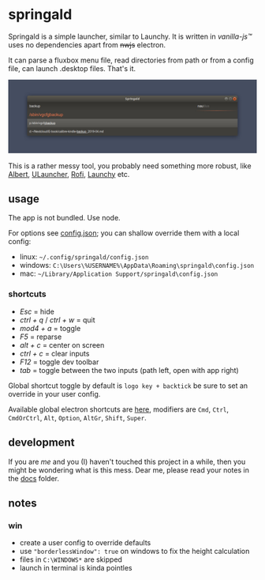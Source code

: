 # springald

Springald is a simple launcher, similar to Launchy. It is written in _vanilla-js™_
uses no dependencies apart from  ~~nwjs~~ electron.

It can parse a fluxbox menu file, read directories from path or from a config file,
can launch .desktop files. That's it.

![looks like this](./docs/demo.jpg)

This is a rather messy tool, you probably need something more robust, like
[Albert](https://github.com/albertlauncher/albert),
[ULauncher](https://github.com/Ulauncher/Ulauncher/),
[Rofi](https://github.com/davatorium/rofi),
[Launchy](https://www.launchy.net/index.php)
etc.

## usage

The app is not bundled. Use node.

For options see [config.json](./config.json); you can shallow override them
with a local config:

- linux: `~/.config/springald/config.json`
- windows: `C:\Users\%USERNAME%\AppData\Roaming\springald\config.json`
- mac: `~/Library/Application Support/springald\config.json`

### shortcuts

- _Esc_ = hide
- _ctrl + q_ / _ctrl + w_ = quit
- _mod4 + a_ = toggle
- _F5_ = reparse
- _alt + c_ = center on screen
- _ctrl + c_ = clear inputs
- _F12_ = toggle dev toolbar
- _tab_ = toggle between the two inputs (path left, open with app right)

Global shortcut toggle by default is `logo key + backtick` be sure to set an override in your user config.

Available global electron shortcuts are [here](https://www.electronjs.org/docs/api/accelerator),
modifiers are `Cmd`, `Ctrl`, `CmdOrCtrl`, `Alt`, `Option`, `AltGr`, `Shift`, `Super`.

## development

If you are _me_ and you (I) haven't touched this project in a while, then you might be wondering what is this mess. Dear me, please read your notes in the [docs](./docs/dev.md) folder.

## notes

### win

- create a user config to override defaults
- use `"borderlessWindow": true` on windows to fix the height calculation
- files in `C:\WINDOWS*` are skipped
- launch in terminal is kinda pointles
